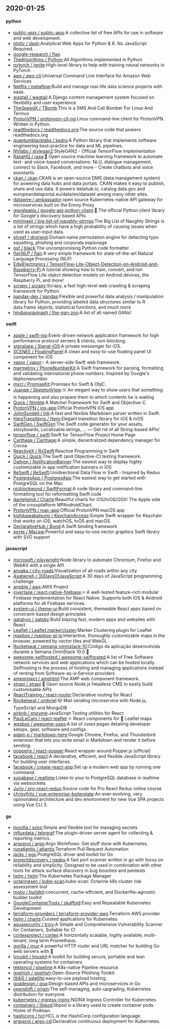 ## 2020-01-25

#### python
* [public-apis / public-apis](https://github.com/public-apis/public-apis):A collective list of free APIs for use in software and web development.
* [plotly / dash](https://github.com/plotly/dash):Analytical Web Apps for Python & R. No JavaScript Required.
* [google-research / flax](https://github.com/google-research/flax):
* [TheAlgorithms / Python](https://github.com/TheAlgorithms/Python):All Algorithms implemented in Python
* [pytorch / ignite](https://github.com/pytorch/ignite):High-level library to help with training neural networks in PyTorch
* [aws / aws-cli](https://github.com/aws/aws-cli):Universal Command Line Interface for Amazon Web Services
* [Netflix / metaflow](https://github.com/Netflix/metaflow):Build and manage real-life data science projects with ease.
* [wagtail / wagtail](https://github.com/wagtail/wagtail):A Django content management system focused on flexibility and user experience
* [TheSpeedX / TBomb](https://github.com/TheSpeedX/TBomb):This is a SMS And Call Bomber For Linux And Termux
* [ProtonVPN / protonvpn-cli-ng](https://github.com/ProtonVPN/protonvpn-cli-ng):Linux command-line client for ProtonVPN. Written in Python.
* [readthedocs / readthedocs.org](https://github.com/readthedocs/readthedocs.org):The source code that powers readthedocs.org
* [quantumblacklabs / kedro](https://github.com/quantumblacklabs/kedro):A Python library that implements software engineering best-practice for data and ML pipelines.
* [NVlabs / stylegan2](https://github.com/NVlabs/stylegan2):StyleGAN2 - Official TensorFlow Implementation
* [RasaHQ / rasa](https://github.com/RasaHQ/rasa):💬
Open source machine learning framework to automate text- and voice-based conversations: NLU, dialogue management, connect to Slack, Facebook, and more - Create chatbots and voice assistants
* [ckan / ckan](https://github.com/ckan/ckan):CKAN is an open-source DMS (data management system) for powering data hubs and data portals. CKAN makes it easy to publish, share and use data. It powers datahub.io, catalog.data.gov and europeandataportal.eu/data/en/dataset among many other sites.
* [datawire / ambassador](https://github.com/datawire/ambassador):open source Kubernetes-native API gateway for microservices built on the Envoy Proxy
* [googleapis / google-api-python-client](https://github.com/googleapis/google-api-python-client):🐍
The official Python client library for Google's discovery based APIs.
* [minimaxir / big-list-of-naughty-strings](https://github.com/minimaxir/big-list-of-naughty-strings):The Big List of Naughty Strings is a list of strings which have a high probability of causing issues when used as user-input data.
* [elceef / dnstwist](https://github.com/elceef/dnstwist):Domain name permutation engine for detecting typo squatting, phishing and corporate espionage
* [psf / black](https://github.com/psf/black):The uncompromising Python code formatter
* [flairNLP / flair](https://github.com/flairNLP/flair):A very simple framework for state-of-the-art Natural Language Processing (NLP)
* [EdjeElectronics / TensorFlow-Lite-Object-Detection-on-Android-and-Raspberry-Pi](https://github.com/EdjeElectronics/TensorFlow-Lite-Object-Detection-on-Android-and-Raspberry-Pi):A tutorial showing how to train, convert, and run TensorFlow Lite object detection models on Android devices, the Raspberry Pi, and more!
* [scrapy / scrapy](https://github.com/scrapy/scrapy):Scrapy, a fast high-level web crawling & scraping framework for Python.
* [pandas-dev / pandas](https://github.com/pandas-dev/pandas):Flexible and powerful data analysis / manipulation library for Python, providing labeled data structures similar to R data.frame objects, statistical functions, and much more
* [hindupuravinash / the-gan-zoo](https://github.com/hindupuravinash/the-gan-zoo):A list of all named GANs!

#### swift
* [apple / swift-nio](https://github.com/apple/swift-nio):Event-driven network application framework for high performance protocol servers & clients, non-blocking.
* [signalapp / Signal-iOS](https://github.com/signalapp/Signal-iOS):A private messenger for iOS.
* [SCENEE / FloatingPanel](https://github.com/SCENEE/FloatingPanel):A clean and easy-to-use floating panel UI component for iOS
* [vapor / vapor](https://github.com/vapor/vapor):💧
A server-side Swift web framework.
* [marmelroy / PhoneNumberKit](https://github.com/marmelroy/PhoneNumberKit):A Swift framework for parsing, formatting and validating international phone numbers. Inspired by Google's libphonenumber.
* [mxcl / PromiseKit](https://github.com/mxcl/PromiseKit):Promises for Swift & ObjC.
* [Juanpe / SkeletonView](https://github.com/Juanpe/SkeletonView):☠️
An elegant way to show users that something is happening and also prepare them to which contents he is waiting
* [Quick / Nimble](https://github.com/Quick/Nimble):A Matcher Framework for Swift and Objective-C
* [ProtonVPN / ios-app](https://github.com/ProtonVPN/ios-app):Official ProtonVPN iOS app
* [JohnSundell / Ink](https://github.com/JohnSundell/Ink):A fast and flexible Markdown parser written in Swift.
* [HeroTransitions / Hero](https://github.com/HeroTransitions/Hero):Elegant transition library for iOS & tvOS
* [SwiftGen / SwiftGen](https://github.com/SwiftGen/SwiftGen):The Swift code generator for your assets, storyboards, Localizable.strings, … — Get rid of all String-based APIs!
* [tensorflow / swift](https://github.com/tensorflow/swift):Swift for TensorFlow Project Home Page
* [Carthage / Carthage](https://github.com/Carthage/Carthage):A simple, decentralized dependency manager for Cocoa
* [ReactiveX / RxSwift](https://github.com/ReactiveX/RxSwift):Reactive Programming in Swift
* [Quick / Quick](https://github.com/Quick/Quick):The Swift (and Objective-C) testing framework.
* [Daltron / NotificationBanner](https://github.com/Daltron/NotificationBanner):The easiest way to display highly customizable in app notification banners in iOS
* [ReSwift / ReSwift](https://github.com/ReSwift/ReSwift):Unidirectional Data Flow in Swift - Inspired by Redux
* [PostgresApp / PostgresApp](https://github.com/PostgresApp/PostgresApp):The easiest way to get started with PostgreSQL on the Mac
* [nicklockwood / SwiftFormat](https://github.com/nicklockwood/SwiftFormat):A code library and command-line formatting tool for reformatting Swift code
* [danielgindi / Charts](https://github.com/danielgindi/Charts):Beautiful charts for iOS/tvOS/OSX! The Apple side of the crossplatform MPAndroidChart.
* [ProtonVPN / mac-app](https://github.com/ProtonVPN/mac-app):Official ProtonVPN macOS app
* [kishikawakatsumi / KeychainAccess](https://github.com/kishikawakatsumi/KeychainAccess):Simple Swift wrapper for Keychain that works on iOS, watchOS, tvOS and macOS.
* [DeclarativeHub / Bond](https://github.com/DeclarativeHub/Bond):A Swift binding framework
* [exyte / Macaw](https://github.com/exyte/Macaw):Powerful and easy-to-use vector graphics Swift library with SVG support

#### javascript
* [microsoft / playwright](https://github.com/microsoft/playwright):Node library to automate Chromium, Firefox and WebKit with a single API
* [anvaka / city-roads](https://github.com/anvaka/city-roads):Visualization of all roads within any city
* [Asabeneh / 30DaysOfJavaScript](https://github.com/Asabeneh/30DaysOfJavaScript):A 30 days of JavaScript programming challenge
* [ansible / awx](https://github.com/ansible/awx):AWX Project
* [invertase / react-native-firebase](https://github.com/invertase/react-native-firebase):🔥
A well-tested feature-rich modular Firebase implementation for React Native. Supports both iOS & Android platforms for all Firebase services.
* [system-ui / theme-ui](https://github.com/system-ui/theme-ui):Build consistent, themeable React apps based on constraint-based design principles
* [gatsbyjs / gatsby](https://github.com/gatsbyjs/gatsby):Build blazing fast, modern apps and websites with React
* [Leaflet / Leaflet.markercluster](https://github.com/Leaflet/Leaflet.markercluster):Marker Clustering plugin for Leaflet
* [mapbox / mapbox-gl-js](https://github.com/mapbox/mapbox-gl-js):Interactive, thoroughly customizable maps in the browser, powered by vector tiles and WebGL
* [Rocketseat / semana-omnistack-10](https://github.com/Rocketseat/semana-omnistack-10):Código da aplicação desenvolvida durante a Semana OmniStack 10.0
🚀
* [awesome-selfhosted / awesome-selfhosted](https://github.com/awesome-selfhosted/awesome-selfhosted):A list of Free Software network services and web applications which can be hosted locally. Selfhosting is the process of hosting and managing applications instead of renting from Software-as-a-Service providers
* [ampproject / amphtml](https://github.com/ampproject/amphtml):The AMP web component framework.
* [strapi / strapi](https://github.com/strapi/strapi):🚀
Open source Node.js Headless CMS to easily build customisable APIs
* [ReactTraining / react-router](https://github.com/ReactTraining/react-router):Declarative routing for React
* [Rocketseat / umbriel](https://github.com/Rocketseat/umbriel):📪
Mail sending microservice with Node.js, TypeScript and MongoDB
* [airbnb / enzyme](https://github.com/airbnb/enzyme):JavaScript Testing utilities for React
* [PaulLeCam / react-leaflet](https://github.com/PaulLeCam/react-leaflet):⚛️
React components for
🍃
Leaflet maps
* [wesbos / awesome-uses](https://github.com/wesbos/awesome-uses):A list of /uses pages detailing developer setups, gear, software and configs.
* [adam-p / markdown-here](https://github.com/adam-p/markdown-here):Google Chrome, Firefox, and Thunderbird extension that lets you write email in Markdown and render it before sending.
* [popperjs / react-popper](https://github.com/popperjs/react-popper):React wrapper around Popper.js (official)
* [facebook / react](https://github.com/facebook/react):A declarative, efficient, and flexible JavaScript library for building user interfaces.
* [facebook / create-react-app](https://github.com/facebook/create-react-app):Set up a modern web app by running one command.
* [supabase / realtime](https://github.com/supabase/realtime):Listen to your to PostgreSQL database in realtime via websockets
* [Juriy / pro-react-redux](https://github.com/Juriy/pro-react-redux):Source code for Pro React Redux online course
* [chrisvfritz / vue-enterprise-boilerplate](https://github.com/chrisvfritz/vue-enterprise-boilerplate):An ever-evolving, very opinionated architecture and dev environment for new Vue SPA projects using Vue CLI 3.

#### go
* [mozilla / sops](https://github.com/mozilla/sops):Simple and flexible tool for managing secrets
* [influxdata / telegraf](https://github.com/influxdata/telegraf):The plugin-driven server agent for collecting & reporting metrics.
* [argoproj / argo](https://github.com/argoproj/argo):Argo Workflows: Get stuff done with Kubernetes.
* [runatlantis / atlantis](https://github.com/runatlantis/atlantis):Terraform Pull Request Automation
* [jackc / pgx](https://github.com/jackc/pgx):PostgreSQL driver and toolkit for Go
* [projectdiscovery / naabu](https://github.com/projectdiscovery/naabu):A fast port scanner written in go with focus on reliability and simplicity. Designed to be used in combination with other tools for attack surface discovery in bug bounties and pentests
* [helm / helm](https://github.com/helm/helm):The Kubernetes Package Manager
* [octarinesec / kube-scan](https://github.com/octarinesec/kube-scan):kube-scan: Octarine k8s cluster risk assessment tool
* [moby / buildkit](https://github.com/moby/buildkit):concurrent, cache-efficient, and Dockerfile-agnostic builder toolkit
* [GoogleContainerTools / skaffold](https://github.com/GoogleContainerTools/skaffold):Easy and Repeatable Kubernetes Development
* [terraform-providers / terraform-provider-aws](https://github.com/terraform-providers/terraform-provider-aws):Terraform AWS provider
* [helm / charts](https://github.com/helm/charts):Curated applications for Kubernetes
* [aquasecurity / trivy](https://github.com/aquasecurity/trivy):A Simple and Comprehensive Vulnerability Scanner for Containers, Suitable for CI
* [cortexproject / cortex](https://github.com/cortexproject/cortex):A horizontally scalable, highly available, multi-tenant, long term Prometheus.
* [gorilla / mux](https://github.com/gorilla/mux):A powerful HTTP router and URL matcher for building Go web servers with
🦍
* [linuxkit / linuxkit](https://github.com/linuxkit/linuxkit):A toolkit for building secure, portable and lean operating systems for containers
* [tektoncd / pipeline](https://github.com/tektoncd/pipeline):A K8s-native Pipeline resource.
* [gophish / gophish](https://github.com/gophish/gophish):Open-Source Phishing Toolkit
* [t94j0 / satellite](https://github.com/t94j0/satellite):easy-to-use payload hosting
* [goadesign / goa](https://github.com/goadesign/goa):Design-based APIs and microservices in Go
* [openshift / origin](https://github.com/openshift/origin):The self-managing, auto-upgrading, Kubernetes distribution for everyone
* [kubernetes / ingress-nginx](https://github.com/kubernetes/ingress-nginx):NGINX Ingress Controller for Kubernetes
* [containers / libpod](https://github.com/containers/libpod):libpod is a library used to create container pods. Home of Podman.
* [hashicorp / hcl](https://github.com/hashicorp/hcl):HCL is the HashiCorp configuration language.
* [argoproj / argo-cd](https://github.com/argoproj/argo-cd):Declarative continuous deployment for Kubernetes.
